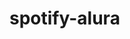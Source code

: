 # spotify-alura
<!-- Este repositório contém o código desenvolvido durante a imersão de Frontend da Alura, onde replicamos a interface do Spotify. 
Durante a imersão, exploramos técnicas e boas práticas de desenvolvimento frontend, utilizando tecnologias como HTML, CSS e JavaScript.  

Recursos Destacados:  

- Reprodução de interface do Spotify 
- Utilização de técnicas responsivas -->
